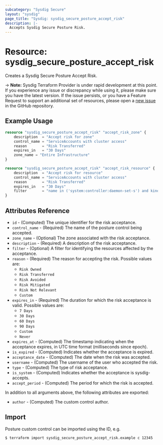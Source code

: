 ```yaml
---
subcategory: "Sysdig Secure"
layout: "sysdig"
page_title: "Sysdig: sysdig_secure_posture_accept_risk"
description: |-
  Accepts Sysdig Secure Posture Risk.
---
```


# Resource: sysdig_secure_posture_accept_risk

Creates a Sysdig Secure Posture Accept Risk.

-> **Note:** Sysdig Terraform Provider is under rapid development at this point. If you experience any issue or discrepancy while using it, please make sure you have the latest version. If the issue persists, or you have a Feature Request to support an additional set of resources, please open a [new issue](https://github.com/sysdiglabs/terraform-provider-sysdig/issues/new) in the GitHub repository.

## Example Usage

```terraform
resource "sysdig_secure_posture_accept_risk" "accept_risk_zone" {
    description  = "Accept risk for zone"
    control_name = "ServiceAccounts with cluster access"
    reason       = "Risk Transferred"
    expires_in   = "30 Days"
    zone_name = "Entire Infrastructure"
}

resource "sysdig_secure_posture_accept_risk" "accept_risk_resource" {
    description  = "Accept risk for resource"
    control_name = "ServiceAccounts with cluster access"
    reason       = "Risk Transferred"
    expires_in   = "30 Days"
    filter       = "name in ('system:controller:daemon-set-s') and kind in ('ClusterRole')"
}
```

## Attributes Reference

- `id` - (Computed) The unique identifier for the risk acceptance.
- `control_name` - (Required) The name of the posture control being accepted.
- `zone_name` - (Optional) The zone associated with the risk acceptance.
- `description` - (Required) A description of the risk acceptance.
- `filter` - (Optional) A filter for identifying the resources affected by the acceptance.
- `reason` - (Required) The reason for accepting the risk. Possible values are:
  - `Risk Owned`
  - `Risk Transferred`
  - `Risk Avoided`
  - `Risk Mitigated`
  - `Risk Not Relevant`
  - `Custom`
- `expires_in` - (Required) The duration for which the risk acceptance is valid. Possible values are:
  - `7 Days`
  - `30 Days`
  - `60 Days`
  - `90 Days`
  - `Custom`
  - `Never`
- `expires_at` - (Computed) The timestamp indicating when the acceptance expires, in UTC time format (milliseconds since epoch).
- `is_expired` - (Computed) Indicates whether the acceptance is expired.
- `acceptance_date` - (Computed) The date when the risk was accepted.
- `username` - (Computed) The username of the user who accepted the risk.
- `type` - (Computed) The type of risk acceptance.
- `is_system` - (Computed) Indicates whether the acceptance is sysdig-accepts.
- `accept_period` - (Computed) The period for which the risk is accepted.


In addition to all arguments above, the following attributes are exported:

- `author` - (Computed) The custom control author.

## Import

Posture custom control can be imported using the ID, e.g.

```
$ terraform import sysdig_secure_posture_accept_risk.example c 12345
```
